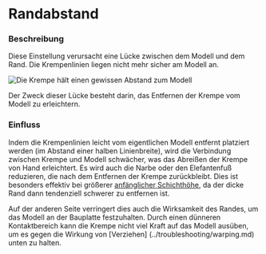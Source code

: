 Randabstand
====
### **Beschreibung**
Diese Einstellung verursacht eine Lücke zwischen dem Modell und dem Rand. Die Krempenlinien liegen nicht mehr sicher am Modell an.

![Die Krempe hält einen gewissen Abstand zum Modell](../images/brim_gap.png)

Der Zweck dieser Lücke besteht darin, das Entfernen der Krempe vom Modell zu erleichtern.

### **Einfluss**
Indem die Krempenlinien leicht vom eigentlichen Modell entfernt platziert werden (im Abstand einer halben Linienbreite), wird die Verbindung zwischen Krempe und Modell schwächer, was das Abreißen der Krempe von Hand erleichtert. Es wird auch die Narbe oder den Elefantenfuß reduzieren, die nach dem Entfernen der Krempe zurückbleibt. Dies ist besonders effektiv bei größerer [anfänglicher Schichthöhe](../resolution/layer_height_0.md), da der dicke Rand dann tendenziell schwerer zu entfernen ist.

Auf der anderen Seite verringert dies auch die Wirksamkeit des Randes, um das Modell an der Bauplatte festzuhalten. Durch einen dünneren Kontaktbereich kann die Krempe nicht viel Kraft auf das Modell ausüben, um es gegen die Wirkung von [Verziehen] (../troubleshooting/warping.md) unten zu halten.